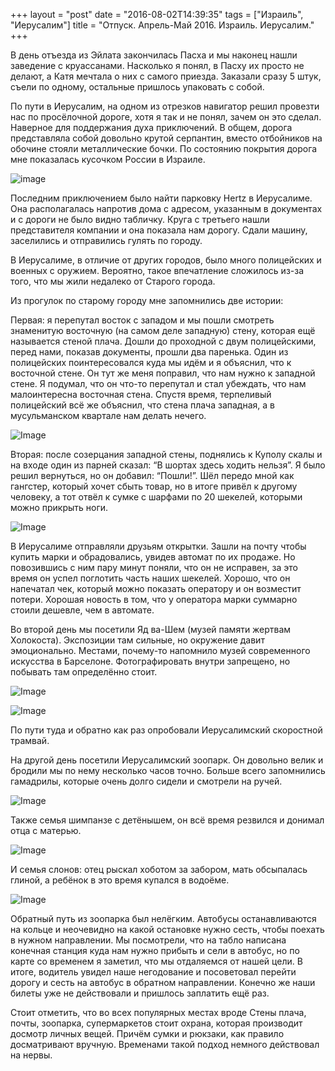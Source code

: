 +++
layout = "post"
date = "2016-08-02T14:39:35"
tags = ["Израиль", "Иерусалим"]
title = "Отпуск. Апрель-Май 2016. Израиль. Иерусалим."
+++

В день отъезда из Эйлата закончилась Пасха и мы наконец нашли заведение с круассанами. Насколько я понял, в Пасху их просто не делают, а Катя мечтала о них с самого приезда. Заказали сразу 5 штук, съели по одному, остальные пришлось упаковать с собой.

По пути в Иерусалим, на одном из отрезков навигатор решил провезти нас по просёлочной дороге, хотя я так и не понял, зачем он это сделал. Наверное для поддержания духа приключений. В общем, дорога представляла собой довольно крутой серпантин, вместо отбойников на обочине стояли металлические бочки. По состоянию покрытия дорога мне показалась кусочком России в Израиле.

![image](/post/2016/08/vacation-april-may-2015-israel-jerusalem-1.jpg)

Последним приключением было найти парковку Hertz в Иерусалиме. Она располагалась напротив дома с адресом, указанным в документах и с дороги не было видно табличку. Круга с третьего нашли представителя компании и она показала нам дорогу. Сдали машину, заселились и отправились гулять по городу.

В Иерусалиме, в отличие от других городов, было много полицейских и военных с оружием. Вероятно, такое впечатление сложилось из-за того, что мы жили недалеко от Старого города. 

Из прогулок по старому городу мне запомнились две истории:

Первая: я перепутал восток с западом и мы пошли смотреть знаменитую восточную (на самом деле западную) стену, которая ещё называется стеной плача. Дошли до проходной с двум полицейскими, перед нами, показав документы, прошли два паренька. Один из полицейских поинтересовался куда мы идём и я объяснил, что к восточной стене. Он тут же меня поправил, что нам нужно к западной стене. Я подумал, что он что-то перепутал и стал убеждать, что нам малоинтересна восточная стена. Спустя время, терпеливый полицейский всё же объяснил, что стена плача западная, а в мусульманском квартале нам делать нечего.

![Image](/post/2016/08/vacation-april-may-2015-israel-jerusalem-2.jpg)

Вторая: после созерцания западной стены, поднялись к Куполу скалы и на входе один из парней сказал: “В шортах здесь ходить нельзя”. Я было решил вернуться, но он добавил: “Пошли!”. Шёл передо мной как гангстер, который хочет сбыть товар, но в итоге привёл к другому человеку, а тот отвёл к сумке с шарфами по 20 шекелей, которыми можно прикрыть ноги.

![Image](/post/2016/08/vacation-april-may-2015-israel-jerusalem-3.jpg)

В Иерусалиме отправляли друзьям открытки. Зашли на почту чтобы купить марки и обрадовались, увидев автомат по их продаже. Но повозившись с ним пару минут поняли, что он не исправен, за это время он успел поглотить часть наших шекелей. Хорошо, что он напечатал чек, который можно показать оператору и он возместит потери. Хорошая новость в том, что у оператора марки суммарно стоили дешевле, чем в автомате.

Во второй день мы посетили Яд ва-Шем (музей памяти жертвам Холокоста). Экспозиции там сильные, но окружение давит эмоционально. Местами, почему-то напомнило музей современного искусства в Барселоне. Фотографировать внутри запрещено, но побывать там определённо стоит. 

![Image](/post/2016/08/vacation-april-may-2015-israel-jerusalem-4.jpg)

![Image](/post/2016/08/vacation-april-may-2015-israel-jerusalem-5.jpg)

По пути туда и обратно как раз опробовали Иерусалимский скоростной трамвай. 

На другой день посетили Иерусалимский зоопарк. Он довольно велик и бродили мы по нему несколько часов точно. Больше всего запомнились гамадрилы, которые очень долго сидели и смотрели на ручей.

![Image](/post/2016/08/vacation-april-may-2015-israel-jerusalem-6.jpg)

Также семья шимпанзе с детёнышем, он всё время резвился и донимал отца с матерью.

![Image](/post/2016/08/vacation-april-may-2015-israel-jerusalem-7.jpg)

И семья слонов: отец рыскал хоботом за забором, мать обсыпалась глиной, а ребёнок в это время купался в водоёме.

![Image](/post/2016/08/vacation-april-may-2015-israel-jerusalem-8.jpg)

Обратный путь из зоопарка был нелёгким. Автобусы останавливаются на кольце и неочевидно на какой остановке нужно сесть, чтобы поехать в нужном направлении. Мы посмотрели, что на табло написана конечная станция куда нам нужно прибыть и сели в автобус, но по карте со временем я заметил, что мы отдаляемся от нашей цели. В итоге, водитель увидел наше негодование и посоветовал перейти дорогу и сесть на автобус в обратном направлении. Конечно же наши билеты уже не действовали и пришлось заплатить ещё раз.

Стоит отметить, что во всех популярных местах вроде Стены плача, почты, зоопарка, супермаркетов стоит охрана, которая производит досмотр личных вещей. Причём сумки и рюкзаки, как правило досматривают вручную. Временами такой подход немного действовал на нервы.